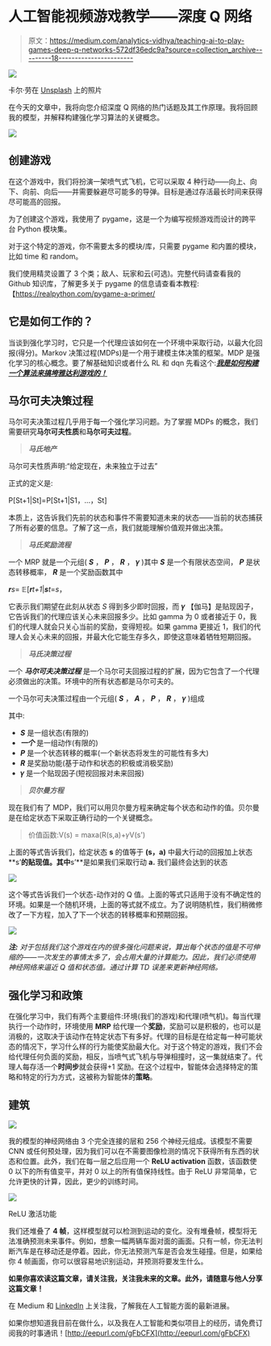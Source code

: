 # 人工智能视频游戏教学——深度 Q 网络

> 原文：<https://medium.com/analytics-vidhya/teaching-ai-to-play-games-deep-q-networks-572df36edc9a?source=collection_archive---------18----------------------->

![](img/253587cd8a3e30faf6743c7b2f3ad323.png)

卡尔·劳在 [Unsplash](https://unsplash.com?utm_source=medium&utm_medium=referral) 上的照片

在今天的文章中，我将向您介绍深度 Q 网络的热门话题及其工作原理。我将回顾我的模型，并解释构建强化学习算法的关键概念。

![](img/adcd63117b249c5cc29075ff6d8fdaff.png)

## 创建游戏

在这个游戏中，我们将扮演一架喷气式飞机，它可以采取 4 种行动——向上、向下、向前、向后——并需要躲避尽可能多的导弹。目标是通过存活最长时间来获得尽可能高的回报。

为了创建这个游戏，我使用了 pygame，这是一个为编写视频游戏而设计的跨平台 Python 模块集。

对于这个特定的游戏，你不需要太多的模块/库，只需要 pygame 和内置的模块，比如 time 和 random。

我们使用精灵设置了 3 个类；敌人、玩家和云(可选)。完整代码请查看我的 Github 知识库，了解更多关于 pygame 的信息请查看本教程:【https://realpython.com/pygame-a-primer/

## 它是如何工作的？

当谈到强化学习时，它只是一个代理应该如何在一个环境中采取行动，以最大化回报(得分)。Markov 决策过程(MDPs)是一个用于建模主体决策的框架。MDP 是强化学习的核心概念。要了解基础知识或者什么 RL 和 dqn 先看这个:[***我是如何构建一个算法来搞垮雅达利游戏的！***](/analytics-vidhya/how-i-built-an-algorithm-to-takedown-atari-games-a13d3b3def69)

## 马尔可夫决策过程

马尔可夫决策过程几乎用于每一个强化学习问题。为了掌握 MDPs 的概念，我们需要研究**马尔可夫性质**和**马尔可夫过程**。

> ***马氏地产***

马尔可夫性质声明:“给定现在，未来独立于过去”

正式的定义是:

P[St+1|St]=P[St+1|S1，…，St]

本质上，这告诉我们先前的状态和事件不需要知道未来的状态——当前的状态捕获了所有必要的信息。了解了这一点，我们就能理解价值观并做出决策。

> ***马氏奖励流程***

一个 MRP 就是一个元组( ***S*** ， ***P*** ， ***R*** ， **𝛾** )其中 ***S*** 是一个有限状态空间， ***P*** 是状态转移概率， ***R*** 是一个奖励函数其中

***r****s*= 𝔼[***r****t+1*|***s****t*=*s*，

它表示我们期望在此刻从状态 *S* 得到多少即时回报，而 **𝛾** 【伽马】是贴现因子，它告诉我们的代理应该关心未来回报多少。比如 gamma 为 0 或者接近于 0，我们的代理人就会只关心当前的奖励，变得短视。如果 gamma 更接近 1，我们的代理人会关心未来的回报，并最大化它能生存多久，即使这意味着牺牲短期回报。

> ***马氏决策过程***

一个 ***马尔可夫决策过程*** 是一个马尔可夫回报过程的扩展，因为它包含了一个代理必须做出的决策。环境中的所有状态都是马尔可夫的。

一个马尔可夫决策过程由一个元组( ***S*** ， ***A*** ， ***P*** ， ***R*** ， **𝛾** )组成

其中:

*   ***S*** 是一组状态(有限的)
*   ***一个*** 是一组动作(有限的)
*   ***P*** 是一个状态转移的概率(一个新状态将发生的可能性有多大)
*   ***R*** 是奖励功能(基于动作和状态的积极或消极奖励)
*   **𝛾** 是一个贴现因子(短视回报对未来回报)

> ***贝尔曼方程***

现在我们有了 MDP，我们可以用贝尔曼方程来确定每个状态和动作的值。贝尔曼是在给定状态下采取正确行动的一个关键概念。

> 价值函数:V(s) = maxa(R(s,a)+𝛾V(s')

上面的等式告诉我们，给定状态 **s** 的值等于 **(s，a)** 中最大行动的回报加上状态**s’**的贴现值。其中**s’**是如果我们采取行动 **a.** 我们最终会达到的状态

![](img/3e18748fc337e798a5ec4068d00a5260.png)

这个等式告诉我们一个状态-动作对的 Q 值。上面的等式只适用于没有不确定性的环境。如果是一个随机环境，上面的等式就不成立。为了说明随机性，我们稍微修改了一下方程，加入了下一个状态的转移概率和预期回报。

![](img/5697ea535d6f6ac03cd568e4ac26c5e1.png)

***注:*** *对于包括我们这个游戏在内的很多强化问题来说，算出每个状态的值是不可伸缩的——一次发生的事情太多了，会占用大量的计算能力。因此，我们必须使用神经网络来逼近 Q 值和状态值。通过计算 TD 误差来更新神经网络。*

## 强化学习和政策

在强化学习中，我们有两个主要组件:环境(我们的游戏)和代理(喷气机)。每当代理执行一个动作时，环境使用 **MRP** 给代理一个**奖励**，奖励可以是积极的，也可以是消极的，这取决于该动作在特定状态下有多好。代理的目标是在给定每一种可能状态的情况下，学习什么样的行为能使奖励最大化。对于这个特定的游戏，我们不会给代理任何负面的奖励，相反，当喷气式飞机与导弹相撞时，这一集就结束了。代理人每存活一个**时间步**就会获得+1 奖励。在这个过程中，智能体会选择特定的策略和特定的行为方式，这被称为智能体的**策略**。

## 建筑

![](img/9a8f18d0ecb88e9befdb6aafb0ff5e30.png)

我的模型的神经网络由 3 个完全连接的层和 256 个神经元组成。该模型不需要 CNN 或任何预处理，因为我们可以在不需要图像检测的情况下获得所有东西的状态和位置。此外，我们在每一层之后应用一个 **ReLU activation** 函数，该函数使 0 以下的所有值变平，并对 0 以上的所有值保持线性。由于 ReLU 非常简单，它允许更快的计算，因此，更少的训练时间。

![](img/beece110971e4357cd4ce2de4017bcbd.png)

ReLU 激活功能

我们还堆叠了 **4 帧**，这样模型就可以检测到运动的变化。没有堆叠帧，模型将无法准确预测未来事件。例如，想象一幅两辆车面对面的画面。只有一帧，你无法判断汽车是在移动还是停着。因此，你无法预测汽车是否会发生碰撞。但是，如果给你 4 帧画面，你可以很容易地识别运动，并预测将要发生什么。

**如果你喜欢读这篇文章，请关注我，关注我未来的文章。此外，请随意与他人分享这篇文章！**

在 Medium 和 [LinkedIn](https://www.linkedin.com/in/sumeet-pathania-93b052194/) 上关注我，了解我在人工智能方面的最新进展。

如果你想知道我目前在做什么，以及我在人工智能和类似项目上的经历，请免费订阅我的时事通讯！[http://eepurl.com/gFbCFX](http://eepurl.com/gFbCFX)